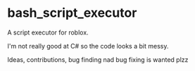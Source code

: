 # bash_script_executor
A script executor for roblox.

I'm not really good at C# so the code looks a bit messy.

Ideas, contributions, bug finding nad bug fixing is wanted plzz

